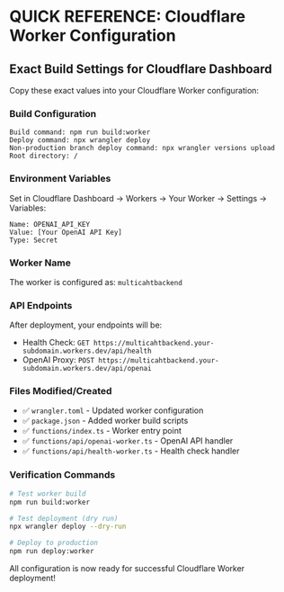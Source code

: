 # QUICK REFERENCE: Cloudflare Worker Configuration

## Exact Build Settings for Cloudflare Dashboard

Copy these exact values into your Cloudflare Worker configuration:

### Build Configuration
```
Build command: npm run build:worker
Deploy command: npx wrangler deploy
Non-production branch deploy command: npx wrangler versions upload
Root directory: /
```

### Environment Variables
Set in Cloudflare Dashboard → Workers → Your Worker → Settings → Variables:
```
Name: OPENAI_API_KEY
Value: [Your OpenAI API Key]
Type: Secret
```

### Worker Name
The worker is configured as: `multicahtbackend`

### API Endpoints
After deployment, your endpoints will be:
- Health Check: `GET https://multicahtbackend.your-subdomain.workers.dev/api/health`
- OpenAI Proxy: `POST https://multicahtbackend.your-subdomain.workers.dev/api/openai`

### Files Modified/Created
- ✅ `wrangler.toml` - Updated worker configuration
- ✅ `package.json` - Added worker build scripts
- ✅ `functions/index.ts` - Worker entry point
- ✅ `functions/api/openai-worker.ts` - OpenAI API handler
- ✅ `functions/api/health-worker.ts` - Health check handler

### Verification Commands
```bash
# Test worker build
npm run build:worker

# Test deployment (dry run)
npx wrangler deploy --dry-run

# Deploy to production
npm run deploy:worker
```

All configuration is now ready for successful Cloudflare Worker deployment!